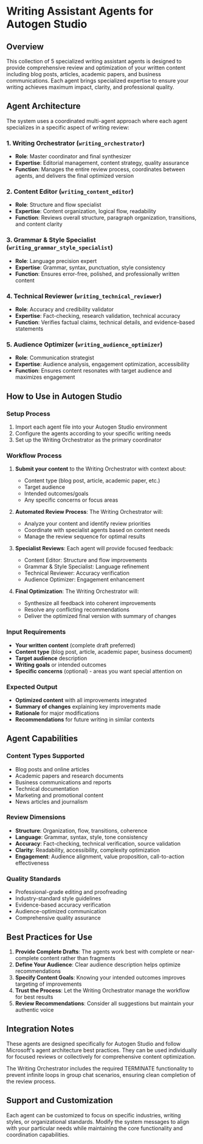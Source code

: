# Writing Assistant Agents for Autogen Studio

## Overview

This collection of 5 specialized writing assistant agents is designed to provide comprehensive review and optimization of your written content including blog posts, articles, academic papers, and business communications. Each agent brings specialized expertise to ensure your writing achieves maximum impact, clarity, and professional quality.

## Agent Architecture

The system uses a coordinated multi-agent approach where each agent specializes in a specific aspect of writing review:

### 1. Writing Orchestrator (`writing_orchestrator`)
- **Role**: Master coordinator and final synthesizer
- **Expertise**: Editorial management, content strategy, quality assurance
- **Function**: Manages the entire review process, coordinates between agents, and delivers the final optimized version

### 2. Content Editor (`writing_content_editor`)
- **Role**: Structure and flow specialist
- **Expertise**: Content organization, logical flow, readability
- **Function**: Reviews overall structure, paragraph organization, transitions, and content clarity

### 3. Grammar & Style Specialist (`writing_grammar_style_specialist`)
- **Role**: Language precision expert
- **Expertise**: Grammar, syntax, punctuation, style consistency
- **Function**: Ensures error-free, polished, and professionally written content

### 4. Technical Reviewer (`writing_technical_reviewer`)
- **Role**: Accuracy and credibility validator
- **Expertise**: Fact-checking, research validation, technical accuracy
- **Function**: Verifies factual claims, technical details, and evidence-based statements

### 5. Audience Optimizer (`writing_audience_optimizer`)
- **Role**: Communication strategist
- **Expertise**: Audience analysis, engagement optimization, accessibility
- **Function**: Ensures content resonates with target audience and maximizes engagement

## How to Use in Autogen Studio

### Setup Process
1. Import each agent file into your Autogen Studio environment
2. Configure the agents according to your specific writing needs
3. Set up the Writing Orchestrator as the primary coordinator

### Workflow Process
1. **Submit your content** to the Writing Orchestrator with context about:
   - Content type (blog post, article, academic paper, etc.)
   - Target audience
   - Intended outcomes/goals
   - Any specific concerns or focus areas

2. **Automated Review Process**: The Writing Orchestrator will:
   - Analyze your content and identify review priorities
   - Coordinate with specialist agents based on content needs
   - Manage the review sequence for optimal results

3. **Specialist Reviews**: Each agent will provide focused feedback:
   - Content Editor: Structure and flow improvements
   - Grammar & Style Specialist: Language refinement
   - Technical Reviewer: Accuracy verification
   - Audience Optimizer: Engagement enhancement

4. **Final Optimization**: The Writing Orchestrator will:
   - Synthesize all feedback into coherent improvements
   - Resolve any conflicting recommendations
   - Deliver the optimized final version with summary of changes

### Input Requirements
- **Your written content** (complete draft preferred)
- **Content type** (blog post, article, academic paper, business document)
- **Target audience** description
- **Writing goals** or intended outcomes
- **Specific concerns** (optional) - areas you want special attention on

### Expected Output
- **Optimized content** with all improvements integrated
- **Summary of changes** explaining key improvements made
- **Rationale** for major modifications
- **Recommendations** for future writing in similar contexts

## Agent Capabilities

### Content Types Supported
- Blog posts and online articles
- Academic papers and research documents
- Business communications and reports
- Technical documentation
- Marketing and promotional content
- News articles and journalism

### Review Dimensions
- **Structure**: Organization, flow, transitions, coherence
- **Language**: Grammar, syntax, style, tone consistency
- **Accuracy**: Fact-checking, technical verification, source validation
- **Clarity**: Readability, accessibility, complexity optimization
- **Engagement**: Audience alignment, value proposition, call-to-action effectiveness

### Quality Standards
- Professional-grade editing and proofreading
- Industry-standard style guidelines
- Evidence-based accuracy verification
- Audience-optimized communication
- Comprehensive quality assurance

## Best Practices for Use

1. **Provide Complete Drafts**: The agents work best with complete or near-complete content rather than fragments
2. **Define Your Audience**: Clear audience description helps optimize recommendations
3. **Specify Content Goals**: Knowing your intended outcomes improves targeting of improvements
4. **Trust the Process**: Let the Writing Orchestrator manage the workflow for best results
5. **Review Recommendations**: Consider all suggestions but maintain your authentic voice

## Integration Notes

These agents are designed specifically for Autogen Studio and follow Microsoft's agent architecture best practices. They can be used individually for focused reviews or collectively for comprehensive content optimization.

The Writing Orchestrator includes the required TERMINATE functionality to prevent infinite loops in group chat scenarios, ensuring clean completion of the review process.

## Support and Customization

Each agent can be customized to focus on specific industries, writing styles, or organizational standards. Modify the system messages to align with your particular needs while maintaining the core functionality and coordination capabilities.
